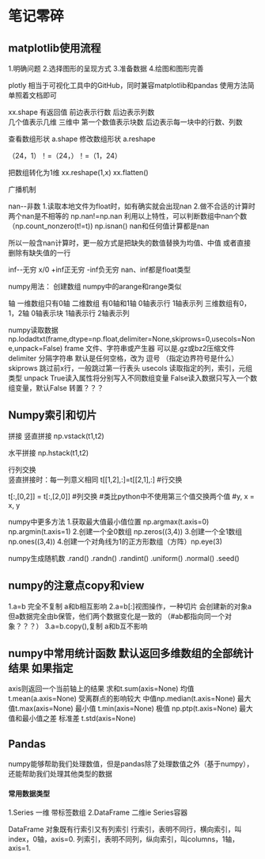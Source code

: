 #  笔记零碎
## matplotlib使用流程

1.明确问题
2.选择图形的呈现方式
3.准备数据
4.绘图和图形完善


plotly  相当于可视化工具中的GitHub，同时兼容matplotlib和pandas
使用方法简单照着文档即可



xx.shape   有返回值
前边表示行数  后边表示列数  
几个值表示几维
三维中 第一个数值表示块数  后边表示每一块中的行数、列数

查看数组形状  a.shape
修改数组形状  a.reshape 

（24，1）！=（24，）！=（1，24）

把数组转化为1维
xx.reshape(1,x)
xx.flatten()


广播机制

nan--非数
1.读取本地文件为float时，如有确实就会出现nan
2.做不合适的计算时
	两个nan是不相等的
	np.nan!=np.nan
	利用以上特性，可以判断数组中nan个数（np.count_nonzero(t!=t))   np.isnan()
	nan和任何值计算都是nan

所以一般含nan计算时，更一般方式是把缺失的数值替换为均值、中值  或者直接删除有缺失值的一行

inf--无穷
x/0   +inf正无穷   -inf负无穷
nan、inf都是float类型


numpy用法：
创建数组 
numpy中的arange和range类似


轴  一维数组只有0轴
二维数组 有0轴和1轴   0轴表示行    1轴表示列
三维数组有0，1，2轴   0轴表示块  1轴表示行  2轴表示列

numpy读取数据
np.lodadtxt(frame,dtype=np.float,delimiter=None,skiprows=0,usecols=None,unpack=False)
frame  文件、字符串或产生器  可以是.gz或bz2压缩文件
delimiter  分隔字符串  默认是任何空格，改为 逗号   （指定边界符号是什么）
skiprows  跳过前x行，一般跳过第一行表头
usecols  读取指定的列，索引，元组类型
unpack True读入属性将分别写入不同数组变量  False读入数据只写入一个数组变量，默认False     转置？？？



## Numpy索引和切片

拼接 
竖直拼接 np.vstack(t1,t2)

水平拼接 np.hstack(t1,t2)

行列交换  
竖直拼接时：每一列意义相同
t[[1,2],:]=t[[2,1],:]   #行交换

t[:,[0,2]] = t[:,[2,0]]  #列交换
#类比python中不使用第三个值交换两个值
#y, x = x, y

numpy中更多方法
1.获取最大值最小值位置
np.argmax(t.axis=0)
np.argmin(t.axis=1)
2.创建一个全0数组 
np.zeros((3,4))
3.创建一个全1数组
np.ones((3,4))
4.创建一个对角线为1的正方形数组（方阵）np.eye(3)

numpy生成随机数
.rand()
.randn()
.randint()
.uniform()
.normal()
.seed()

## numpy的注意点copy和view
1.a=b 完全不复制  a和b相互影响
2.a=b[:]视图操作，一种切片  会创建新的对象a 但a数据完全由b保管，他们两个数据变化是一致的
（#ab都指向同一个对象？？？）
3.a=b.copy(),复制  a和b互不影响

## numpy中常用统计函数    默认返回多维数组的全部统计结果  如果指定
axis则返回一个当前轴上的结果
求和t.sum(axis=None)
均值t.mean(a.axis=None)  受离群点的影响较大
中值np.median(t.axis=None)
最大值t.max(axis=None)
最小值 t.min(axis=None)
极值   np.ptp(t.axis=None)   最大值和最小值之差
标准差 t.std(axis=None)



## Pandas
numpy能够帮助我们处理数值，但是pandas除了处理数值之外（基于numpy），还能帮助我们处理其他类型的数据

#### 常用数据类型
1.Series  一维   带标签数组
2.DataFrame 二维ie Series容器

DataFrame
对象既有行索引又有列索引
行索引，表明不同行，横向索引，叫index，0轴，axis=0.
列索引，表明不同列，纵向索引，叫columns，1轴，axis=1.
